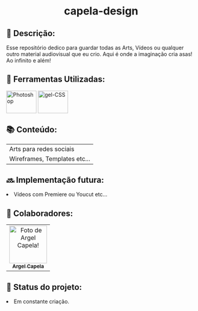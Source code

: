 <!--<div id="portfolio-slideshow-items" class="hide-on-portfolio" visibility="0">
</div>
-->

<div class="hide-on-portfolio">
<h1 align="center"> capela-design </h1>

## :memo: Descrição:
Esse repositório dedico para guardar todas as Arts, Vídeos ou qualquer outro material audiovisual que eu crio. Aqui é onde a imaginação cria asas! Ao infinito e além!
</div>

<div class="row">

## :wrench: Ferramentas Utilizadas:<br>
<div style="display: inline_block">
    <img align="center" alt="Photoshop" height="60" width="80" src="https://logodownload.org/wp-content/uploads/2019/10/adobe-photoshop-logo-1.png">
    <img align="center" alt="gel-CSS" height="60" width="80" src="https://l3software.com.br/wp-content/uploads/2021/09/Logo-Figma-L3Software.png">
</div>

<div class="row">
    
## :books: Conteúdo:<br>
<table class="special-border">
<tr>
    <td colspan="2">Arts para redes sociais</td>
</tr>
<tr>
    <td colspan="2">Wireframes, Templates etc...</td>
</tr>
</table>
    
</div>

<div class="row">

## :soon: Implementação futura:<br>
    
<li>Vídeos com Premiere ou Youcut etc...</li>

    
</div>
<div class="row">
    

## :handshake: Colaboradores:<br>
<table>
  <tr>
    <td align="center">
      <a href="http://github.com/argelcapela">
        <img src="https://avatars.githubusercontent.com/u/79276276?s=400&u=055b803f4708d59eaf50208ba601f85844125757&v=4" width="100px;" alt="Foto de Argel Capela!"/><br>
        <sub>
          <b>Argel Capela</b>
        </sub>
      </a>
    </td>
  </tr>
</table>
</div>
<div class="row">
    
## :dart: Status do projeto:<br>

<li>Em constante criação.</li>
</div>
